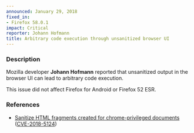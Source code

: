 ```yaml
---
announced: January 29, 2018
fixed_in:
- Firefox 58.0.1
impact: Critical
reporter: Johann Hofmann
title: Arbitrary code execution through unsanitized browser UI
---
```


<h3>Description</h3>

<p>Mozilla developer <strong>Johann Hofmann</strong> reported that unsanitized output in the browser UI can lead to arbitrary code execution.
</p>

<p class="note">This issue did not affect Firefox for Android or Firefox 52 ESR.</p>

<h3>References</h3>

<ul>
  <li><a href="https://bugzilla.mozilla.org/show_bug.cgi?id=1432966">
    Sanitize HTML fragments created for chrome-privileged documents</a>
    (<a href="http://cve.mitre.org/cgi-bin/cvename.cgi?name=CVE-2018-5124"
    class="ex-ref">CVE-2018-5124</a>)</li>
</ul>

